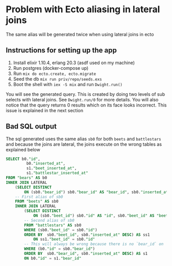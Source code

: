 # Problem with Ecto aliasing in lateral joins

The same alias will be generated twice when using lateral joins in ecto

## Instructions for setting up the app

1. Install elixir 1.10.4, erlang 20.3 (asdf used on my machine)
2. Run postgres (docker-compose up)
3. Run `mix do ecto.create, ecto.migrate`
4. Seed the db `mix run priv/repo/seeds.exs`
4. Boot the shell with `iex -S mix` and run `Dwight.run()`

You will see the generated query. This is created by doing two levels of sub selects with lateral joins. See `Dwight.run/0` for more details. You will also notice that the query returns 0 results which on its face looks incorrect. This issue is explained in the next section

## Bad SQL output

The sql generated uses the same alias `sb0` for both `beets` and `battlestars` and because the joins are lateral, the joins execute on the wrong tables as explained below

```sql
SELECT b0."id",
         b0."inserted_at",
         s1."beet_inserted_at",
         s1."battlestar_inserted_at"
FROM "bears" AS b0
INNER JOIN LATERAL 
    (SELECT DISTINCT
        ON (sb0."bear_id") sb0."bear_id" AS "bear_id", sb0."inserted_at" AS "beet_inserted_at", ss1."inserted_at" AS "battlestar_inserted_at"
    -- First alias of sb0
    FROM "beets" AS sb0
    INNER JOIN LATERAL 
        (SELECT DISTINCT
            ON (sb0."beet_id") sb0."id" AS "id", sb0."beet_id" AS "beet_id", sb0."inserted_at" AS "inserted_at", sb0."updated_at" AS "updated_at"
        -- Second alias of sb0
        FROM "battlestars" AS sb0
        WHERE (sb0."beet_id" = sb0."id")
        ORDER BY  sb0."beet_id", sb0."inserted_at" DESC) AS ss1
            ON ss1."beet_id" = sb0."id"
        -- This will always be wrong because there is no `bear_id` on `battlestars`
        WHERE (b0."id" = sb0."bear_id")
        ORDER BY  sb0."bear_id", sb0."inserted_at" DESC) AS s1
        ON b0."id" = s1."bear_id"
```